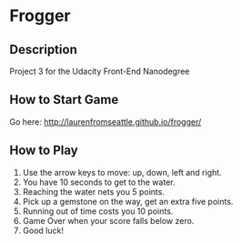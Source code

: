 # Frogger

## Description
Project 3 for the Udacity Front-End Nanodegree

## How to Start Game
Go here: http://laurenfromseattle.github.io/frogger/

## How to Play
1. Use the arrow keys to move: up, down, left and right.
2. You have 10 seconds to get to the water.
3. Reaching the water nets you 5 points.
3. Pick up a gemstone on the way, get an extra five points.
4. Running out of time costs you 10 points.
5. Game Over when your score falls below zero.
6. Good luck!


